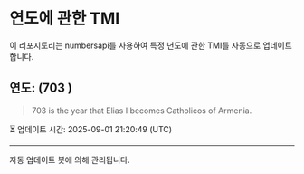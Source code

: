 
# 연도에 관한 TMI

이 리포지토리는 numbersapi를 사용하여 특정 년도에 관한 TMI를 자동으로 업데이트합니다.

## 연도: (703 )
> 703 is the year that Elias I becomes Catholicos of Armenia.

⏳ 업데이트 시간: 2025-09-01 21:20:49 (UTC)

---
자동 업데이트 봇에 의해 관리됩니다.
